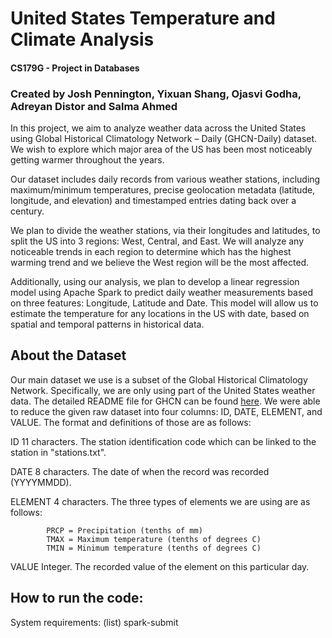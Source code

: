 # United States Temperature and Climate Analysis
#### CS179G - Project in Databases
### Created by Josh Pennington, Yixuan Shang, Ojasvi Godha, Adreyan Distor and Salma Ahmed

In this project, we aim to analyze weather data across the United States using Global Historical Climatology Network – Daily (GHCN-Daily) dataset. We wish to explore which major area of the US has been most noticeably getting warmer throughout the years. 

Our dataset includes daily records from various weather stations, including maximum/minimum temperatures, precise geolocation metadata (latitude, longitude, and elevation) and timestamped entries dating back over a century. 

We plan to divide the weather stations, via their longitudes and latitudes, to split the US into 3 regions: West, Central, and East. We will analyze any noticeable trends in each region to determine which has the highest warming trend and we believe the West region will be the most affected. 

Additionally, using our analysis, we plan to develop a linear regression model using Apache Spark to predict daily weather measurements based on three features: Longitude, Latitude and Date. This model will allow us to estimate the temperature for any locations in the US with date, based on spatial and temporal patterns in historical data.


## About the Dataset

Our main dataset we use is a subset of the Global Historical Climatology Network. Specifically, we are only using part of the United States weather data. The detailed README file for GHCN can be found [here](https://www.ncei.noaa.gov/pub/data/ghcn/daily/readme.txt). We were able to reduce the given raw dataset into four columns: ID, DATE, ELEMENT, and VALUE. The format and definitions of those are as follows:

ID          11 characters. The station identification code which can be linked to the station in "stations.txt".

DATE        8 characters. The date of when the record was recorded (YYYYMMDD).

ELEMENT     4 characters. The three types of elements we are using are as follows:

            PRCP = Precipitation (tenths of mm)
            TMAX = Maximum temperature (tenths of degrees C)
            TMIN = Minimum temperature (tenths of degrees C)

VALUE       Integer. The recorded value of the element on this particular day.

## How to run the code:
System requirements: (list)
spark-submit
